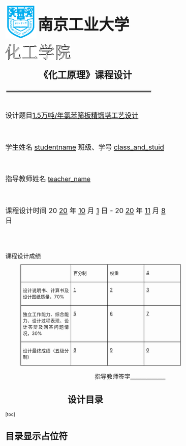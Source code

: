 <style type="text/css">
    td {
        border-bottom-color: #000000;
        border-bottom-style: solid;
        border-bottom-width: 0.75pt;
        border-left-color: #000000;
        border-left-style: solid;
        border-left-width: 0.75pt;
        border-right-color: #000000;
        border-right-style: solid;
        border-right-width: 0.75pt;
        border-top-color: #000000;
        border-top-style: solid;
        border-top-width: 0.75pt;
        padding-left: 5.03pt;
        padding-right: 5.03pt;
        vertical-align: top;
        width: 77pt;
    }
</style>
<p style="">
    <img style="text-align: left" alt="" height="108" src="resources/工大校徽.png" width="98"/>
    <span style="font-size:10.5pt; font-weight:normal"></span>
    <span style="text-align: center;font-size:36pt; font-weight:bold; vertical-align:20pt">
            南京工业大学</span></p>
<img
        alt="" height="50" src="resources/化工学院艺术字.png"
        style="position:relative; "
        width="206"
/>

<p style="font-size:16pt;  text-align:center; ">
    <span style="font-size:22pt; font-weight:bold">《化工原理》课程设计</span></p>
<img
        src="resources/衬线.png" alt="" height="6" width="462"
        style="text-align:center;"
/>

<p style="text-align:center;"><span
        style="font-size:10.5pt"
>&#xa0;</span></p>
<p style="font-size:16pt;  text-align:justify; ">
    <span style="font-size:16pt">设计题目</span><span
        style="font-size:16pt; text-decoration:underline"
>1.5万吨/年氯苯筛板精馏塔工艺设计</span>
    <span style="font-size:16pt"> </span></p>
<p style="font-size:16pt;  text-align:justify; ">
    <span style="font-size:16pt">&#xa0;</span></p>
<p style="font-size:16pt;  text-align:justify; ">
    <span style="font-size:16pt">学生姓名</span>
    <span style="font-size:16pt; text-decoration:underline">
            studentname</span>
    <span style="font-size:16pt"> </span>
    <span style="font-size:16pt">班级、学号</span>
    <span style="font-size:16pt; text-decoration:underline">
            class_and_stuid</span>
    <span style="font-size:16pt"></span></p>
<p style="font-size:16pt;  text-align:justify; ">
    <span style="font-size:16pt">&#xa0;</span></p>
<p style="font-size:16pt;  text-align:justify; ">
    <span style="font-size:16pt">指导教师姓名</span>
    <span style="font-size:15pt; text-decoration:underline">teacher_name</span>
    <span style="font-size:16pt"></span>
</p>
<p style="font-size:16pt;  text-align:justify; ">
    <span style="font-size:16pt">&#xa0;</span></p>
<p style="font-size:16pt;  text-align:justify; ">
    <span style="font-size:16pt">课程设计时间</span>
    <span style="font-size:16pt">20</span>
    <span style="font-size:16pt; text-decoration:underline">20</span>
    <span style="font-size:16pt">年</span>
    <span style="font-size:16pt;text-decoration:underline">10</span>
    <span style="font-size:16pt">月</span>
    <span style="font-size:16pt; text-decoration:underline">1</span>
    <span style="font-size:16pt">日</span>
    <span style="font-size:16pt">-</span>
    <span style="font-size:16pt">20</span>
    <span style="font-size:16pt; text-decoration:underline">20</span>
    <span style="font-size:16pt">年</span>
    <span style="font-size:16pt; text-decoration:underline">11</span>
    <span style="font-size:16pt">月</span>
    <span style="font-size:16pt; text-decoration:underline">8</span>
    <span style="font-size:16pt">日</span>
    <span style="font-size:16pt"> </span>
</p>
<p style="text-align:center; "><span
        style="font-size:10.5pt"
>&#xa0;</span></p>
<p style="text-align:center; "><span
        style="font-size:10.5pt"
>&#xa0;</span></p>
<p style="text-align:justify;">
    <span style="font-size:14pt">课程设计成绩</span></p>
<table style="border-collapse:collapse; margin-left:35.75pt">
    <tr>
        <td>
            <p style="text-align:justify;"><span
                    style="font-size:10.5pt"
            >&#xa0;</span></p></td>
        <td>
            <p style="text-align:justify;"><span
                    style="font-size:10.5pt"
            >百分制</span><span
                    style="font-size:10.5pt"
            > </span></p></td>
        <td>
            <p style="text-align:justify;"><span
                    style="font-size:10.5pt"
            >权重</span></p></td>
        <td>
            <p style="text-align:justify;"><span
                    style="font-size:10.5pt; text-decoration:underline"
            >4</span></p>
        </td>
    </tr>
    <tr>
        <td style="border-bottom-color:#000000; border-bottom-style:solid; border-bottom-width:0.75pt; border-left-color:#000000; border-left-style:solid; border-left-width:0.75pt; border-right-color:#000000; border-right-style:solid; border-right-width:0.75pt; border-top-color:#000000; border-top-style:solid; border-top-width:0.75pt; padding-left:5.03pt; padding-right:5.03pt; vertical-align:top; width:110.5pt">
            <p style="text-align:justify;"><span
                    style="font-size:10.5pt"
            >设计说明书、计算书及设计图纸质量，</span><span
                    style="font-size:10.5pt"
            >70%</span></p></td>
        <td>
            <p style="text-align:justify;"><span
                    style="font-size:10.5pt; text-decoration:underline"
            >1</span></p>
        </td>
        <td>
            <p style="text-align:justify;"><span
                    style="font-size:10.5pt; text-decoration:underline"
            >2</span></p>
        </td>
        <td>
            <p style="text-align:justify;"><span
                    style="font-size:10.5pt; text-decoration:underline"
            >3</span></p>
        </td>
    </tr>
    <tr>
        <td style="border-bottom-color:#000000; border-bottom-style:solid; border-bottom-width:0.75pt; border-left-color:#000000; border-left-style:solid; border-left-width:0.75pt; border-right-color:#000000; border-right-style:solid; border-right-width:0.75pt; border-top-color:#000000; border-top-style:solid; border-top-width:0.75pt; padding-left:5.03pt; padding-right:5.03pt; vertical-align:top; width:110.5pt">
            <p style="text-align:justify;"><span
                    style="font-size:10.5pt"
            >独立工作能力、综合能力、设计过程表现、设计答辩及回答问题情况，</span><span
                    style="font-size:10.5pt"
            >30%</span></p></td>
        <td>
            <p style="text-align:justify;"><span
                    style="font-size:10.5pt; text-decoration:underline"
            >5</span></p>
        </td>
        <td>
            <p style="text-align:justify;"><span
                    style="font-size:10.5pt; text-decoration:underline"
            >6</span></p>
        </td>
        <td>
            <p style="text-align:justify;"><span
                    style="font-size:10.5pt; text-decoration:underline"
            >7</span></p>
        </td>
    </tr>
    <tr>
        <td style="border-bottom-color:#000000; border-bottom-style:solid; border-bottom-width:0.75pt; border-left-color:#000000; border-left-style:solid; border-left-width:0.75pt; border-right-color:#000000; border-right-style:solid; border-right-width:0.75pt; border-top-color:#000000; border-top-style:solid; border-top-width:0.75pt; padding-left:5.03pt; padding-right:5.03pt; vertical-align:top; width:110.5pt">
            <p style="text-align:justify;"><span
                    style="font-size:10.5pt"
            >设计最终成绩（五级分制）</span></p></td>
        <td>
            <p style="text-align:justify;"><span
                    style="font-size:10.5pt; text-decoration:underline"
            >8</span></p>
        </td>
        <td>
            <p style="text-align:justify;"><span
                    style="font-size:10.5pt; text-decoration:underline"
            >9</span></p>
        </td>
        <td>
            <p style="text-align:justify;">
                <span style="font-size:10.5pt; text-decoration:underline">0</span></p>
        </td>
    </tr>
</table>
<p style="font-size:14pt;  text-align:right;"><span
        style="font-size:14pt"
>指导教师签字</span><span
        style="font-size:14pt; text-decoration:underline"
>_____________</span></p>
<div STYLE="page-break-after: always;"></div>
<h1 style="text-align:center">设计目录</h1>

[toc]

# 目录显示占位符